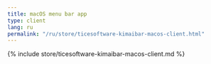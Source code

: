 ```yaml
---
title: macOS menu bar app
type: client
lang: ru
permalink: "/ru/store/ticesoftware-kimaibar-macos-client.html"
---
```


{% include store/ticesoftware-kimaibar-macos-client.md %}
